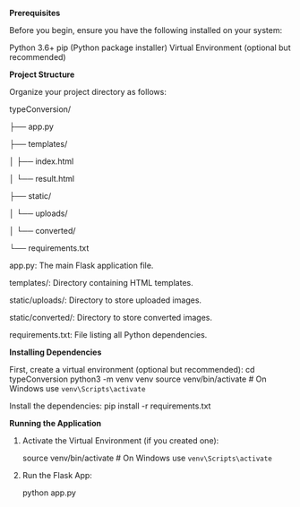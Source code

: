 **Prerequisites**

Before you begin, ensure you have the following installed on your system:

Python 3.6+
pip (Python package installer)
Virtual Environment (optional but recommended)

**Project Structure**

Organize your project directory as follows:

typeConversion/

├── app.py

├── templates/

│   ├── index.html

│   └── result.html

├── static/

│   └── uploads/

│   └── converted/

└── requirements.txt

app.py: The main Flask application file.

templates/: Directory containing HTML templates.

static/uploads/: Directory to store uploaded images.

static/converted/: Directory to store converted images.

requirements.txt: File listing all Python dependencies.

**Installing Dependencies**

First, create a virtual environment (optional but recommended):
cd typeConversion
python3 -m venv venv
source venv/bin/activate  # On Windows use `venv\Scripts\activate`

Install the dependencies:
pip install -r requirements.txt

**Running the Application**

1. Activate the Virtual Environment (if you created one):
   
   source venv/bin/activate  # On Windows use `venv\Scripts\activate`

2. Run the Flask App:

   python app.py
